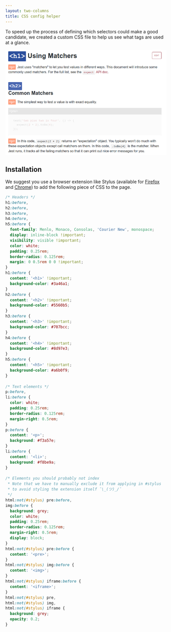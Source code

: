 ```yaml
---
layout: two-columns
title: CSS config helper
---
```


To speed up the process of defining which selectors could make a good candidate,
we created a custom CSS file to help us see what tags are used at a glance.

![Jest documentation after][3]

## Installation

We suggest you use a browser extension like Stylus (available for [Firefox][1]
and [Chrome][2]) to add the following piece of CSS to the page.

```css
/* Headers */
h1:before,
h2:before,
h3:before,
h4:before,
h5:before {
  font-family: Menlo, Monaco, Consolas, 'Courier New', monospace;
  display: inline-block !important;
  visibility: visible !important;
  color: white;
  padding: 0.25rem;
  border-radius: 0.125rem;
  margin: 0 0.5rem 0 0 !important;
}
h1:before {
  content: '<h1>' !important;
  background-color: #3a46a1;
}
h2:before {
  content: '<h2>' !important;
  background-color: #5560b5;
}
h3:before {
  content: '<h3>' !important;
  background-color: #707bcc;
}
h4:before {
  content: '<h4>' !important;
  background-color: #8d97e3;
}
h5:before {
  content: '<h5>' !important;
  background-color: #a6b0f9;
}

/* Text elements */
p:before,
li:before {
  color: white;
  padding: 0.25rem;
  border-radius: 0.125rem;
  margin-right: 0.5rem;
}
p:before {
  content: '<p>';
  background: #f3a57e;
}
li:before {
  content: '<li>';
  background: #f8be9a;
}

/* Elements you should probably not index
 * Note that we have to manually exclude it from applying in #stylus
 * to avoid styling the extension itself ¯\_(ツ)_/¯
 */
html:not(#stylus) pre:before,
img:before {
  background: grey;
  color: white;
  padding: 0.25rem;
  border-radius: 0.125rem;
  margin-right: 0.5rem;
  display: block;
}
html:not(#stylus) pre:before {
  content: '<pre>';
}
html:not(#stylus) img:before {
  content: '<img>';
}
html:not(#stylus) iframe:before {
  content: '<iframe>';
}
html:not(#stylus) pre,
html:not(#stylus) img,
html:not(#stylus) iframe {
  background: grey;
  opacity: 0.2;
}
```

[1]: https://addons.mozilla.org/en-US/firefox/addon/styl-us/
[2]:
  https://chrome.google.com/webstore/detail/stylus/clngdbkpkpeebahjckkjfobafhncgmne
[3]: ./assets/css-helper-after.png
